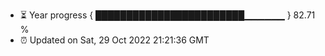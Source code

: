 - ⏳ Year progress { ████████████████████████▁▁▁▁▁▁ } 82.71 %
- ⏰ Updated on Sat, 29 Oct 2022 21:21:36 GMT

